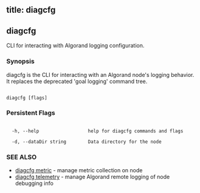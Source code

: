 title: diagcfg
---
## diagcfg



CLI for interacting with Algorand logging configuration.



### Synopsis



diagcfg is the CLI for interacting with an Algorand node's logging behavior. It replaces the deprecated 'goal logging' command tree.


```

diagcfg [flags]

```



### Persistent Flags



```

  -h, --help                  help for diagcfg commands and flags

  -d, --dataDir string        Data directory for the node
```



### SEE ALSO



* [diagcfg metric](../metric/)	 - manage metric collection on node
* [diagcfg telemetry](../telemetry/)	 - manage Algorand remote logging of node debugging info


